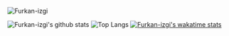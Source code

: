 ![Furkan-izgi](https://komarev.com/ghpvc/?username=Furkan-izgi&color=blueviolet&style=flat-square)

![Furkan-izgi's github stats](https://github-readme-stats.vercel.app/api?username=Furkan-izgi&show_icons=true&hide_border=true&theme=onedark&cache_seconds=1800&include_all_commits=true&count_private=true&line_height=24px) 
![Top Langs](https://github-readme-stats.vercel.app/api/top-langs/?username=Furkan-izgi&layout=compact&theme=onedark&cache_seconds=1800&langs_count=1000&hide_border=true)
[![Furkan-izgi's wakatime stats](https://github-readme-stats.vercel.app/api/wakatime?username=Furkan-izgi)](https://github.com/anuraghazra/github-readme-stats)
